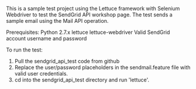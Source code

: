 This is a sample test project using the Lettuce framework with Selenium Webdriver to test the SendGrid API workshop page. The test sends a sample email using the Mail API operation. 

Prerequisites:
Python 2.7.x
lettuce 
lettuce-webdriver
Valid SendGrid account username and password

To run the test:
1. Pull the sendgrid_api_test code from github
2. Replace the user/password placeholders in the sendmail.feature file with valid user credentials.
3. cd into the sendgrid_api_test directory and run 'lettuce'.
